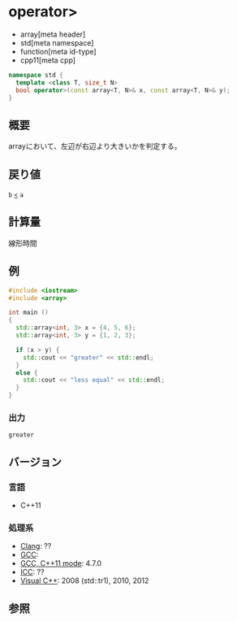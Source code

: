 # operator>
* array[meta header]
* std[meta namespace]
* function[meta id-type]
* cpp11[meta cpp]

```cpp
namespace std {
  template <class T, size_t N>
  bool operator>(const array<T, N>& x, const array<T, N>& y);
}
```

## 概要
arrayにおいて、左辺が右辺より大きいかを判定する。


## 戻り値
`b` [`<`](op_less.md) `a`


## 計算量
線形時間


## 例
```cpp example
#include <iostream>
#include <array>

int main ()
{
  std::array<int, 3> x = {4, 5, 6};
  std::array<int, 3> y = {1, 2, 3};

  if (x > y) {
    std::cout << "greater" << std::endl;
  }
  else {
    std::cout << "less equal" << std::endl;
  }
}
```

### 出力
```
greater
```


## バージョン
### 言語
- C++11

### 処理系
- [Clang](/implementation.md#clang): ??
- [GCC](/implementation.md#gcc): 
- [GCC, C++11 mode](/implementation.md#gcc): 4.7.0
- [ICC](/implementation.md#icc): ??
- [Visual C++](/implementation.md#visual_cpp): 2008 (std::tr1), 2010, 2012


## 参照

